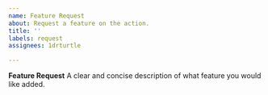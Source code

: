 ```yaml
---
name: Feature Request
about: Request a feature on the action.
title: ''
labels: request
assignees: 1drturtle

---
```


**Feature Request**
A clear and concise description of what feature you would like added.